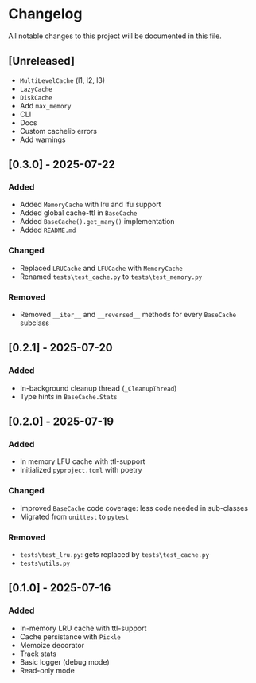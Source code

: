 # Changelog

All notable changes to this project will be documented in this file.

## [Unreleased]
- `MultiLevelCache` (l1, l2, l3)
- `LazyCache`
- `DiskCache`
- Add `max_memory`
- CLI
- Docs
- Custom cachelib errors
- Add warnings

## [0.3.0] - 2025-07-22
### Added
- Added `MemoryCache` with lru and lfu support
- Added global cache-ttl in `BaseCache`
- Added `BaseCache().get_many()` implementation
- Added `README.md`

### Changed
- Replaced `LRUCache` and `LFUCache` with `MemoryCache`
- Renamed `tests\test_cache.py` to `tests\test_memory.py`

### Removed
- Removed `__iter__` and `__reversed__` methods for every `BaseCache` subclass

## [0.2.1] - 2025-07-20
### Added
- In-background cleanup thread (`_CleanupThread`)
- Type hints in `BaseCache.Stats`

## [0.2.0] - 2025-07-19
### Added
- In memory LFU cache with ttl-support
- Initialized `pyproject.toml` with poetry

### Changed
- Improved `BaseCache` code coverage: less code needed in sub-classes
- Migrated from `unittest` to `pytest`

### Removed
- `tests\test_lru.py`: gets replaced by `tests\test_cache.py`
- `tests\utils.py`

## [0.1.0] - 2025-07-16
### Added
- In-memory LRU cache with ttl-support
- Cache persistance with `Pickle`
- Memoize decorator
- Track stats
- Basic logger (debug mode)
- Read-only mode